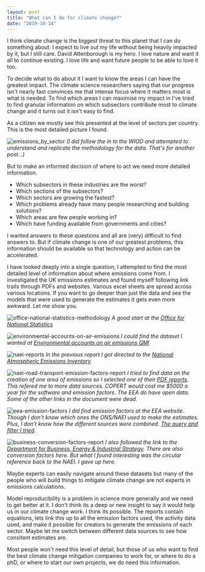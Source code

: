 ```yaml
---
layout: post
title: "What can I do for climate change?"
date: "2019-10-14"
---
```


I think climate change is the biggest threat to this planet that I can do something about. I expect to live out my life without being heavily impacted by it, but I still care. David Attenborough is my hero. I love nature and want it all to continue existing. I love life and want future people to be able to love it too.

To decide what to do about it I want to know the areas I can have the greatest impact. The climate science researchers saying that our progress isn't nearly fast convinces me that intense focus where it matters most is what is needed. To find which areas I can maximise my impact in I've tried to find granular information on which subsectors contribute most to climate change and it turns out it isn't easy to find.

As a citizen we mostly see this presented at the level of sectors per country. This is the most detailed picture I found.

![emissions_by_sector](/assets/emissions_by_sector.png)
*(I did follow the in to the WIOD and attempted to understand and replicate the methodology for the data. That's for another post...)*

But to make an informed decision of where to act we need more detailed information.

- Which subsectors in these industries are the worst?
- Which sections of the subsectors?
- Which sectors are growing the fastest?
- Which problems already have many people researching and building solutions?
- Which areas are few people working in?
- Which have funding available from governments and cities?

I wanted answers to these questions and all are (very) difficult to find answers to. But if climate change is one of our greatest problems, this information should be available so that technology and action can be accelerated.

I have looked deeply into a single question; I attempted to find the most detailed level of information about where emissions come from. I investigated the UK emissions estimates and found myself following link trails through PDFs and websites. Various excel sheets are spread across various locations. If you want to go deeper than just the data and see the models that were used to generate the estimates it gets even more awkward. Let me show you.

![office-national-statistics-methodology](/assets/emissions_step1.png)
*A good start at the [Office for National Statistics](https://www.ons.gov.uk/economy/environmentalaccounts/topicspecificmethodology)*

![environmental-accounts-on-air-emissions](/assets/emissions_step2.png)
*I could find the dataset I wanted at [Environmental accounts on air emissions QMI](https://www.ons.gov.uk/economy/environmentalaccounts/methodologies/environmentalaccountsonairemissionsqmi)*

![naei-reports](/assets/emissions_step3.png)
*In the previous report I got directed to the [National Atmospheric Emissions Inventory](https://naei.beis.gov.uk/reports/)*

![naei-road-transport-emission-factors-report](/assets/emissions_step4.png)
*I tried to find data on the creation of one area of emissions so I selected one of their [PDF reports](https://naei.beis.gov.uk/resources/2017_Road_Transport_Emission_Factor_Note_v1.2.pdf). This refered me to more data sources. COPERT would cost me $5000 a year for the software and emission factors. The EEA do have open data. Some of the other links in the document were dead.* 

![eea-emission-factors](/assets/emissions_step5.png)
*I did find emission factors at the EEA website. Though I don't know which ones the ONS/NAEI used to make the estimates. Plus, I don't know how the different sources were combined. [The query and filter I tried](http://efdb.apps.eea.europa.eu/?source=%7B%22query%22%3A%7B%22bool%22%3A%7B%22must%22%3A%5B%7B%22term%22%3A%7B%22code%22%3A%221.A.3.b.i%20Road%20transport%2C%20passenger%20cars%22%7D%7D%2C%7B%22query_string%22%3A%7B%22query%22%3A%22road%20transport%22%2C%22default_operator%22%3A%22OR%22%2C%22analyze_wildcard%22%3Atrue%7D%7D%5D%7D%7D%2C%22display_type%22%3A%22tabular%22%7D).*

![business-conversion-factors-report](/assets/emissions_step6.png)
*I also followed the link to the [Department for Business, Energy & Industrial Strategy](https://assets.publishing.service.gov.uk/government/uploads/system/uploads/attachment_data/file/829336/2019_Green-house-gas-reporting-methodology.pdf). There are also conversion factors here. But what I found interesting was the circular reference back to the NAEI. I gave up here.*

Maybe experts can easily navigate around these datasets but many of the people who will build things to mitigate climate change are not experts in emissions calculations.

Model reproducibility is a problem in science more generally and we need to get better at it. I don't think its a deep or new insight to say it would help us in our climate change work. I think its possible. The reports contain equations, lets link this up to all the emission factors used, the activity data used, and make it possible for creators to generate the emissions of each sector. Maybe let me switch between different data sources to see how consitent estimates are.

Most people won't need this level of detail, but those of us who want to find the best climate change mitigation companies to work for, or where to do a phD, or where to start our own projects, we do need this information.